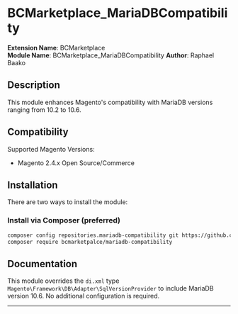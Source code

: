 # BCMarketplace_MariaDBCompatibility

**Extension Name**: BCMarketplace     
**Module Name**: BCMarketplace_MariaDBCompatibility 
**Author**: Raphael Baako

## Description ##
This module enhances Magento's compatibility with MariaDB versions ranging from 10.2 to 10.6.

## Compatibility

Supported Magento Versions:

- Magento 2.4.x Open Source/Commerce

## Installation

There are two ways to install the module:

### Install via Composer (preferred)

```bash
composer config repositories.mariadb-compatibility git https://github.com/bcmarketplace/mariadb-compatibility.git
composer require bcmarketpalce/mariadb-compatibility
```

## Documentation

This module overrides the `di.xml` type `Magento\Framework\DB\Adapter\SqlVersionProvider` to include MariaDB version 10.6. No additional configuration is required.

---
